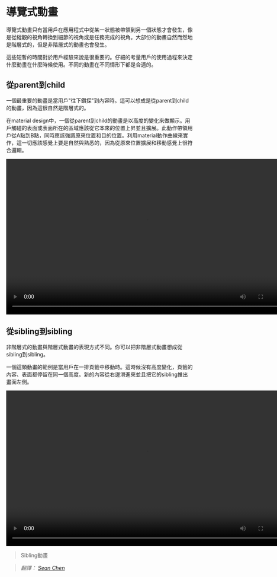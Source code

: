 # 導覽式動畫

導覽式動畫只有當用戶在應用程式中從某一狀態被帶領到另一個狀態才會發生，像是從縱觀的視角轉換到細節的視角或是任務完成的視角。大部份的動畫自然而然地是階層式的，但是非階層式的動畫也會發生。

這些短暫的時間對於用戶經驗來說是很重要的。仔細的考量用戶的使用過程來決定什麼動畫在什麼時候使用。不同的動畫在不同情形下都是合適的。

## 從parent到child

一個最重要的動畫是當用戶"往下鑽探"到內容時。這可以想成是從parent到child的動畫，因為這很自然是階層式的。

在material design中，一個從parent到child的動畫是以高度的變化來做顯示。用戶觸碰的表面或表面所在的區域應該從它本來的位置上昇並且擴展。此動作帶領用戶從A點到B點，同時應該強調原來位置和目的位置。利用material動作曲線來實作，這一切應該感覺上要是自然與熟悉的，因為從原來位置擴展和移動感覺上很符合邏輯。


<video id="1-None_0B2wX4iIvu8L6OG5GWnBqWFFRdVU" width="760" height="420" controls="">
<source src="//material-design.storage.googleapis.com/publish/v_1/quantumexternal/0B2wX4iIvu8L6UjZvd0w1MmdQVWs/patterns_navigational-transitions_parent-to-child_list-01_xhdpi.webm" type="video/webm">
<source src="//material-design.storage.googleapis.com/publish/v_1/quantumexternal/0B2wX4iIvu8L6OG5GWnBqWFFRdVU/patterns_navigational-transitions_parent-to-child_list-01_xhdpi.mp4" type="video/mp4">
</video>


## 從sibling到sibling

非階層式的動畫與階層式動畫的表現方式不同。你可以把非階層式動畫想成從sibling到sibling。

一個這類動畫的範例是當用戶在一排頁籤中移動時。這時候沒有高度變化，頁籤的內容、表面都停留在同一個高度。新的內容從右邊滑進來並且把它的sibling推出畫面左側。

<video id="1-None_0B2wX4iIvu8L6bDNpdXBkdElHWDg" width="760" height="420" controls="">
<source src="//material-design.storage.googleapis.com/publish/v_1/quantumexternal/0B2wX4iIvu8L6bXdoMlplMWtMeWs/patterns_navigational-transitions_sibling-to-sibling_tabs-01_xhdpi.webm" type="video/webm">
<source src="//material-design.storage.googleapis.com/publish/v_1/quantumexternal/0B2wX4iIvu8L6bDNpdXBkdElHWDg/patterns_navigational-transitions_sibling-to-sibling_tabs-01_xhdpi.mp4" type="video/mp4">
</video>

> Sibling動畫

> *翻譯： [Sean Chen](https://www.facebook.com/shihneng.chen)*
